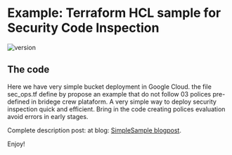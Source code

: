 # Example: Terraform HCL sample for Security Code Inspection 
![version][version-img]<br>

## The code
Here we have very simple bucket deployment in Google Cloud.
the file sec_ops.tf define by propose an example that do not follow 03 polices  pre-defined in bridege crew plataform.
A very simple way to deploy security inspection quick and efficient. Bring in the code creating polices evaluation avoid errors in early stages.

Complete description post: at blog: [SimpleSample blogpost](https://www.simplesample.tech/terraform-iac-security-posture/).

Enjoy!

<!-- Markdown link & img dfn's -->
[version-img]: https://img.shields.io/badge/version-1.0-green